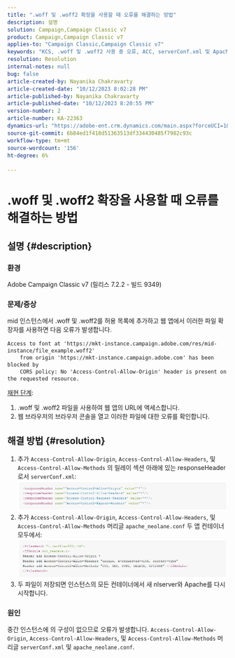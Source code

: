 ```yaml
---
title: ".woff 및 .woff2 확장을 사용할 때 오류를 해결하는 방법"
description: 설명
solution: Campaign,Campaign Classic v7
product: Campaign,Campaign Classic v7
applies-to: "Campaign Classic,Campaign Classic v7"
keywords: "KCS, .woff 및 .woff2 사용 중 오류, ACC, serverConf.xml 및 Apache에 구성이 없습니다."
resolution: Resolution
internal-notes: null
bug: false
article-created-by: Nayanika Chakravarty
article-created-date: "10/12/2023 8:02:28 PM"
article-published-by: Nayanika Chakravarty
article-published-date: "10/12/2023 8:20:55 PM"
version-number: 2
article-number: KA-22363
dynamics-url: "https://adobe-ent.crm.dynamics.com/main.aspx?forceUCI=1&pagetype=entityrecord&etn=knowledgearticle&id=03313b44-3a69-ee11-9ae7-6045bd0065b6"
source-git-commit: 6b84ed1f418d51363513df334430485f7982c93c
workflow-type: tm+mt
source-wordcount: '156'
ht-degree: 6%

---
```


# .woff 및 .woff2 확장을 사용할 때 오류를 해결하는 방법

## 설명 {#description}


### 환경

Adobe Campaign Classic v7 (릴리스 7.2.2 - 빌드 9349)

### 문제/증상

mid 인스턴스에서 .woff 및 .woff2를 허용 목록에 추가하고 웹 앱에서 이러한 파일 확장자를 사용하면 다음 오류가 발생합니다.


```
Access to font at 'https://mkt-instance.campaign.adobe.com/res/mid-instance/file_example.woff2'
    from origin 'https://mkt-instance.campaign.adobe.com' has been blocked by 
    CORS policy: No 'Access-Control-Allow-Origin' header is present on the requested resource.
```


<u>재현 단계</u>:

1. .woff 및 .woff2 파일을 사용하여 웹 앱의 URL에 액세스합니다.
2. 웹 브라우저의 브라우저 콘솔을 열고 이러한 파일에 대한 오류를 확인합니다.



## 해결 방법 {#resolution}


1. 추가 `Access-Control-Allow-Origin`, `Access-Control-Allow-Headers`, 및 `Access-Control-Allow-Methods` 의 릴레이 섹션 아래에 있는 responseHeader로서 `serverConf.xml`:    ![](assets/02ae0a1c-2515-ee11-8f6e-6045bd0067ea.png)
2. 추가 `Access-Control-Allow-Origin`, `Access-Control-Allow-Headers`, 및 `Access-Control-Allow-Methods` 머리글 `apache_neolane.conf` 두 앱 컨테이너 모두에서:    ![](assets/f7215128-2515-ee11-8f6e-6045bd0067ea.png)
3. 두 파일이 저장되면 인스턴스의 모든 컨테이너에서 새 nlserver와 Apache를 다시 시작합니다.


### 원인

중간 인스턴스에 의 구성이 없으므로 오류가 발생합니다. `Access-Control-Allow-Origin`, `Access-Control-Allow-Headers`, 및 `Access-Control-Allow-Methods` 머리글 `serverConf.xml` 및 `apache_neolane.conf`.

